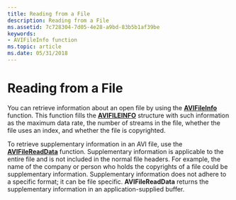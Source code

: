```yaml
---
title: Reading from a File
description: Reading from a File
ms.assetid: 7c728304-7d05-4e28-a9bd-83b5b1af39be
keywords:
- AVIFileInfo function
ms.topic: article
ms.date: 05/31/2018
---
```


# Reading from a File

You can retrieve information about an open file by using the [**AVIFileInfo**](/windows/desktop/api/Vfw/nf-vfw-avifileinfo) function. This function fills the [**AVIFILEINFO**](/windows/desktop/api/Vfw/ns-vfw-avifileinfoa) structure with such information as the maximum data rate, the number of streams in the file, whether the file uses an index, and whether the file is copyrighted.

To retrieve supplementary information in an AVI file, use the [**AVIFileReadData**](/windows/desktop/api/Vfw/nf-vfw-avifilereaddata) function. Supplementary information is applicable to the entire file and is not included in the normal file headers. For example, the name of the company or person who holds the copyrights of a file could be supplementary information. Supplementary information does not adhere to a specific format; it can be file specific. **AVIFileReadData** returns the supplementary information in an application-supplied buffer.

 

 




